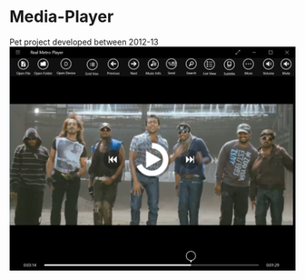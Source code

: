 # Media-Player
Pet project developed between 2012-13
![alt text](https://github.com/prabaprakash/Media-Player/blob/master/Metro.png)
